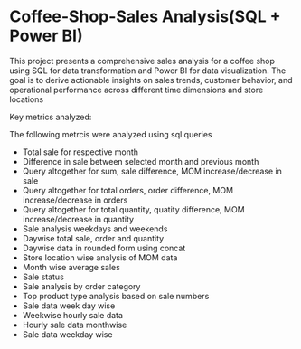 # Coffee-Shop-Sales Analysis(SQL + Power BI)

This project presents a comprehensive sales analysis for a coffee shop using SQL for data transformation and Power BI for data visualization. The goal is to derive actionable insights on sales trends, customer behavior, and operational performance across different time dimensions and store locations

Key metrics analyzed:

The following metrcis were analyzed using sql queries
- Total sale for respective month
- Difference in sale between selected month and previous month
- Query altogether for sum, sale difference, MOM increase/decrease in sale
- Query altogether for total orders, order difference, MOM increase/decrease in orders
- Query altogether for total quantity, quatity difference, MOM increase/decrease in quantity
- Sale analysis weekdays and weekends
- Daywise total sale, order and quantity
- Daywise data in rounded form using concat
- Store location wise analysis of MOM data
- Month wise average sales
- Sale status
- Sale analysis by order category
- Top product type analysis based on sale numbers
- Sale data week day wise
- Weekwise hourly sale data
- Hourly sale data monthwise
- Sale data weekday wise
